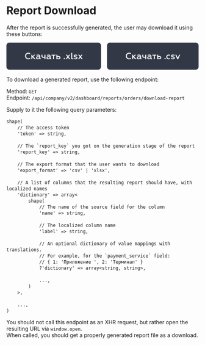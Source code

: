 # Report Download

After the report is successfully generated, the user may download it using these buttons:

![Download Buttons](images/new_reports_006.jpg "Download Buttons")

To download a generated report, use the following endpoint:

Method: `GET`  
Endpoint: `/api/company/v2/dashboard/reports/orders/download-report`

Supply to it the following query parameters:

```Hack
shape(
    // The access token
    'token' => string,

    // The `report_key` you got on the generation stage of the report
    'report_key' => string,
    
    // The export format that the user wants to download
    'export_format' => 'csv' | 'xlsx',
    
    // A list of columns that the resulting report should have, with localized names
    'dictionary' => array<
        shape(
            // The name of the source field for the column
            'name' => string,
            
            // The localized column name
            'label' => string,
            
            // An optional dictionary of value mappings with translations.
            // For example, for the `payment_service` field:
            // { 1: 'Приложение ', 2: 'Терминал' }
            ?'dictionary' => array<string, string>,
            
            ...,
        )
    >,
    
    ...,
)
```

You should not call this endpoint as an XHR request, but rather open the resulting URL via `window.open`.  
When called, you should get a properly generated report file as a download.
